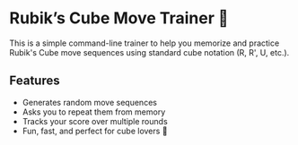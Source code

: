 # Rubik’s Cube Move Trainer 🎯

This is a simple command-line trainer to help you memorize and practice Rubik's Cube move sequences using standard cube notation (R, R', U, etc.).

## Features

- Generates random move sequences
- Asks you to repeat them from memory
- Tracks your score over multiple rounds
- Fun, fast, and perfect for cube lovers 🧠
